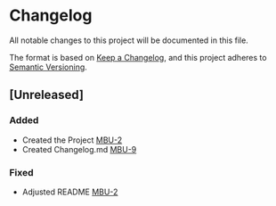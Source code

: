 # Changelog

All notable changes to this project will be documented in this file.

The format is based on [Keep a Changelog](https://keepachangelog.com/en/1.0.0/),
and this project adheres to [Semantic Versioning](https://semver.org/spec/v2.0.0.html).

## [Unreleased]

### Added

- Created the Project [MBU-2](https://memebattle.atlassian.net/browse/MBU-2)
- Created Changelog.md [MBU-9](https://memebattle.atlassian.net/browse/MBU-9)

### Fixed

- Adjusted README [MBU-2](https://memebattle.atlassian.net/browse/MBU-2)